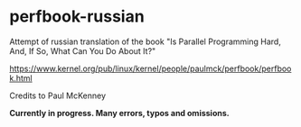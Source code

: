 perfbook-russian
================

Attempt of russian translation of the book "Is Parallel Programming Hard, And, If So, What Can You Do About It?"

https://www.kernel.org/pub/linux/kernel/people/paulmck/perfbook/perfbook.html

Credits to Paul McKenney


**Currently in progress. Many errors, typos and omissions.**
